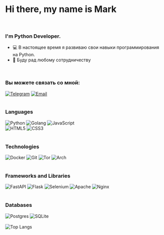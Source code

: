 # Hi there, my name is Mark
<br>
<h3>I'm Python Developer.</h3>
<ul>
  <li>💻 В настоящее время я развиваю свои навыки программирования на Python.</li>
  <li>👋 Буду рад любому сотрудничеству</li>
</ul>
<br>
<h3>Вы можете связать со мной:</h3>

[![Telegram](https://img.shields.io/badge/Telegram-2CA5E0?style=for-the-badge&logo=telegram&logoColor=white)](https://t.me/NoLogs99)
[![Email](https://img.shields.io/badge/Email-D14836?style=for-the-badge&logo=mail.ru&logoColor=white)](mailto:mark.parshakov22@gmail.com)
<br>
<br>

<h3>Languages</h3>

![Python](https://img.shields.io/badge/python-3670A0?style=for-the-badge&logo=python&logoColor=ffdd54)
![Golang](https://img.shields.io/badge/Go-%2300ADD8.svg?style=for-the-badge&logo=go&logoColor=white)
![JavaScript](https://img.shields.io/badge/javascript-%23323330.svg?style=for-the-badge&logo=javascript&logoColor=%23F7DF1E)
<br>
![HTML5](https://img.shields.io/badge/html-%23E34F26.svg?style=for-the-badge&logo=html5&logoColor=white)
![CSS3](https://img.shields.io/badge/css-%231572B6.svg?style=for-the-badge&logo=css3&logoColor=white)
<br>
<br>

<h3>Technologies</h3>

![Docker](https://img.shields.io/badge/docker-%230db7ed.svg?style=for-the-badge&logo=docker&logoColor=white)
![Git](https://img.shields.io/badge/git-%23F05033.svg?style=for-the-badge&logo=git&logoColor=white)
![Tor](https://img.shields.io/badge/Tor-7D4698?style=for-the-badge&logo=Tor-Browser&logoColor=white)
![Arch](https://img.shields.io/badge/Arch%20Linux-1793D1?logo=arch-linux&logoColor=fff&style=for-the-badge)
<br>
<br>

<h3>Frameworks and Libraries</h3>

![FastAPI](https://img.shields.io/badge/FastAPI-005571?style=for-the-badge&logo=fastapi)
![Flask](https://img.shields.io/badge/flask-%23000.svg?style=for-the-badge&logo=flask&logoColor=white)
![Selenium](https://img.shields.io/badge/-selenium-%43B02A?style=for-the-badge&logo=selenium&logoColor=white)
![Apache](https://img.shields.io/badge/apache-%23D42029.svg?style=for-the-badge&logo=apache&logoColor=white)
![Nginx](https://img.shields.io/badge/nginx-%23009639.svg?style=for-the-badge&logo=nginx&logoColor=white)
<br>
<br>

<h3>Databases</h3>

![Postgres](https://img.shields.io/badge/postgres-%23316192.svg?style=for-the-badge&logo=postgresql&logoColor=white)
![SQLite](https://img.shields.io/badge/sqlite-%2307405e.svg?style=for-the-badge&logo=sqlite&logoColor=white)
<br>
<br>
![Top Langs](https://github-readme-stats.vercel.app/api/top-langs/?username=anuraghazra&langs_count=8&theme=dracula)
